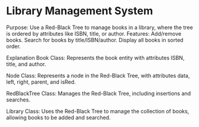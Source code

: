 # Library Management System
Purpose: Use a Red-Black Tree to manage books in a library, where the tree is ordered by attributes like ISBN, title, or author.
Features:
Add/remove books.
Search for books by title/ISBN/author.
Display all books in sorted order.


Explanation
Book Class: Represents the book entity with attributes ISBN, title, and author.

Node Class: Represents a node in the Red-Black Tree, with attributes data, left, right, parent, and isRed.

RedBlackTree Class: Manages the Red-Black Tree, including insertions and searches.

Library Class: Uses the Red-Black Tree to manage the collection of books, allowing books to be added and searched.
